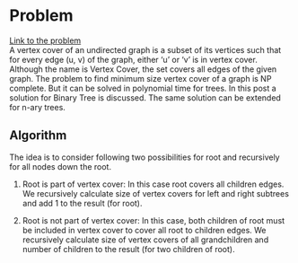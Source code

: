 Problem
=====================
[Link to the problem](https://www.geeksforgeeks.org/vertex-cover-problem-set-2-dynamic-programming-solution-tree/)</br>
A vertex cover of an undirected graph is a subset of its vertices such that for every edge (u, v) of the graph, either ‘u’ or ‘v’ is in vertex cover. Although the name is Vertex Cover, the set covers all edges of the given graph.
The problem to find minimum size vertex cover of a graph is NP complete. But it can be solved in polynomial time for trees. In this post a solution for Binary Tree is discussed. The same solution can be extended for n-ary trees.

Algorithm 
--------------------------------
The idea is to consider following two possibilities for root and recursively for all nodes down the root.
1) Root is part of vertex cover: In this case root covers all children edges. We recursively calculate size of vertex covers for left and right subtrees and add 1 to the result (for root).

2) Root is not part of vertex cover: In this case, both children of root must be included in vertex cover to cover all root to children edges. We recursively calculate size of vertex covers of all grandchildren and number of children to the result (for two children of root).
